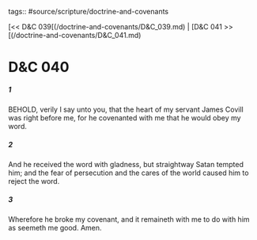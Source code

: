 tags:: #source/scripture/doctrine-and-covenants

[<< D&C 039[(/doctrine-and-covenants/D&C_039.md) | [D&C 041 >>[(/doctrine-and-covenants/D&C_041.md)

# D&C 040

##### 1

BEHOLD, verily I say unto you, that the heart of my servant James Covill was right before me, for he covenanted with me that he would obey my word.

##### 2

And he received the word with gladness, but straightway Satan tempted him; and the fear of persecution and the cares of the world caused him to reject the word.

##### 3

Wherefore he broke my covenant, and it remaineth with me to do with him as seemeth me good. Amen.
